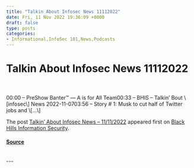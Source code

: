 ```yaml
---
title: "Talkin About Infosec News 11112022"
date: Fri, 11 Nov 2022 19:36:09 +0000
draft: false
type: posts
categories: 
- Informational,InfoSec 101,News,Podcasts
---
```

# Talkin About Infosec News 11112022

<br/>

<br/>
00:00 – PreShow Banter™ — A is for All Team00:33 – BHIS – Talkin’ Bout \[infosec\] News 2022-11-0703:56 – Story # 1: Musk to cut half of Twitter jobs and \[…\]

The post [Talkin’ About Infosec News – 11/11/2022](https://www.blackhillsinfosec.com/talkin-about-infosec-news-11-11-2022/) appeared first on [Black Hills Information Security](https://www.blackhillsinfosec.com).

#### [Source](https://www.blackhillsinfosec.com/talkin-about-infosec-news-11-11-2022/)

<br/>
---
